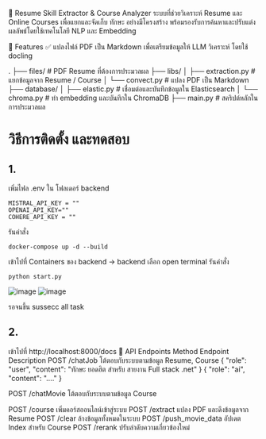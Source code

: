 📄 Resume Skill Extractor & Course Analyzer
ระบบที่ช่วยวิเคราะห์ Resume และ Online Courses เพื่อแยกและจัดเก็บ ทักษะ อย่างมีโครงสร้าง พร้อมรองรับการค้นหาและปรับแต่งผลลัพธ์โดยใช้เทคโนโลยี NLP และ Embedding

🔧 Features
✅ แปลงไฟล์ PDF เป็น Markdown เพื่อเตรียมข้อมูลให้ LLM วิเคราะห์ โดยใช้ docling

.
├── files/                     # PDF Resume ที่ต้องการประมวลผล
├── libs/
│   ├── extraction.py          # แยกข้อมูลจาก Resume / Course
│   └── convect.py             # แปลง PDF เป็น Markdown
├── database/
│   ├── elastic.py             # เชื่อมต่อและบันทึกข้อมูลใน Elasticsearch
│   └── chroma.py              # ทำ embedding และบันทึกใน ChromaDB
├── main.py                    # สคริปต์หลักในการประมวลผล



# วิธีการติดตั้ง และทดสอบ 
## 1. 
เพิ่มไฟล .env ใน โฟลเดอร์ backend
```
MISTRAL_API_KEY = ""
OPENAI_API_KEY=""
COHERE_API_KEY = ""
```
รันคำสั่ง
```
docker-compose up -d --build
```
เข้าไปที่ Containers ของ backend -> backend 
เลือก open terminal 
รันคำสั่ง 
```
python start.py 
```
![image](https://github.com/user-attachments/assets/b6019d0a-294d-4302-b2e5-62c4e01592a9)
![image](https://github.com/user-attachments/assets/aeaf5b3d-b68b-4e21-8d0f-de75020a678e)

รอจนขึ้น sussecc all task 

## 2. 
เข้าไปที่ http://localhost:8000/docs
🧪 API Endpoints
Method	Endpoint	Description
POST	/chatJob	โต้ตอบกับระบบตามข้อมูล Resume, Course
{
  "role": "user",
  "content": "ทักษะ ยอดฮิต สำหรับ สายงาน Full stack .net"
} 
{
  "role": "ai",
  "content": "...."
} 

POST	/chatMovie	โต้ตอบกับระบบตามข้อมูล Course


POST	/course	เพิ่มคอร์สออนไลน์เข้าสู่ระบบ
POST	/extract	แปลง PDF และดึงข้อมูลจาก Resume
POST	/clear	ล้างข้อมูลทั้งหมดในระบบ
POST	/push_movie_data	อัปเดต Index สำหรับ Course
POST	/rerank	ปรับลำดับความเกี่ยวข้องใหม่
